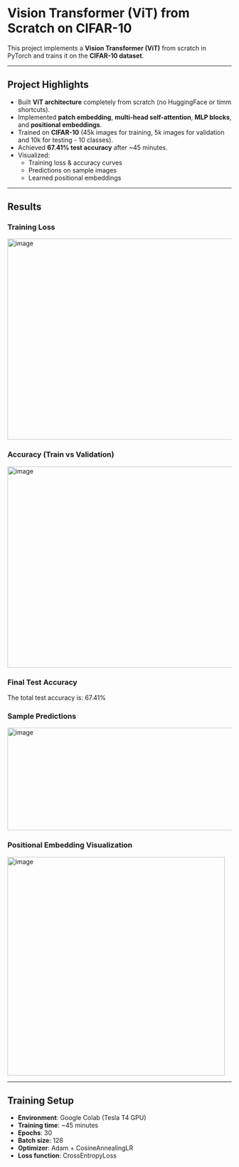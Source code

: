 # Vision Transformer (ViT) from Scratch on CIFAR-10

This project implements a **Vision Transformer (ViT)** from scratch in PyTorch and trains it on the **CIFAR-10 dataset**.  

---

## Project Highlights
- Built **ViT architecture** completely from scratch (no HuggingFace or timm shortcuts).  
- Implemented **patch embedding**, **multi-head self-attention**, **MLP blocks**, and **positional embeddings**.  
- Trained on **CIFAR-10** (45k images for training, 5k images for validation and 10k for testing - 10 classes).  
- Achieved **67.41% test accuracy** after ~45 minutes.  
- Visualized:
  - Training loss & accuracy curves  
  - Predictions on sample images  
  - Learned positional embeddings  

---

## Results

### Training Loss
<img width="835" height="451" alt="image" src="https://github.com/user-attachments/assets/0b163243-56c3-475e-9e5a-9fcfa9d98622" />


### Accuracy (Train vs Validation)
<img width="835" height="451" alt="image" src="https://github.com/user-attachments/assets/3cbd0cc2-c66c-4b65-aad5-fb6d0567e66a" />

### Final Test Accuracy
The total test accuracy is: 67.41%


### Sample Predictions
<img width="1280" height="230" alt="image" src="https://github.com/user-attachments/assets/1bed6bb3-481c-4a9e-b84f-422a76619041" />

### Positional Embedding Visualization
<img width="489" height="490" alt="image" src="https://github.com/user-attachments/assets/d49d55c6-fb5b-4fb5-9b98-4c0f608552bc" />

---

## Training Setup
- **Environment**: Google Colab (Tesla T4 GPU)  
- **Training time**: ~45 minutes  
- **Epochs**: 30  
- **Batch size**: 128  
- **Optimizer**: Adam + CosineAnnealingLR  
- **Loss function**: CrossEntropyLoss  
